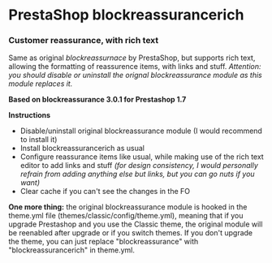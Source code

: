# PrestaShop blockreassurancerich
### Customer reassurance, with rich text
Same as original *blockreassurnace* by PrestaShop, but supports rich text, allowing the formatting of reassurence items, with links and stuff. *Attention: you should disable or uninstall the orignal blockreassurance module as this module replaces it.*

**Based on blockreassurance 3.0.1 for Prestashop 1.7**

**Instructions**
* Disable/uninstall original blockreassurance module (I would recommend to install it)
* Install blockreassurancerich as usual
* Configure reassurance items like usual, while making use of the rich text editor to add links and stuff *(for design consistency, I would personally refrain from adding anything else but links, but you can go nuts if you want)*
* Clear cache if you can't see the changes in the FO

**One more thing:** the original blockreassurance module is hooked in the theme.yml file (themes/classic/config/theme.yml), meaning that if you upgrade Prestashop and you use the Classic theme, the original module will be reenabled after upgrade or if you switch themes. If you don't upgrade the theme, you can just replace "blockreassurance" with "blockreassurancerich" in theme.yml.
